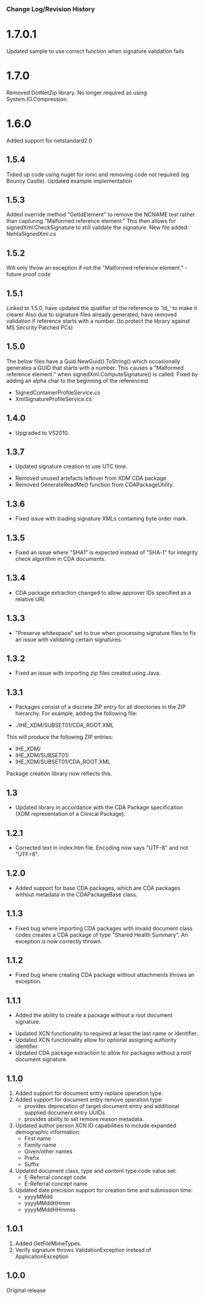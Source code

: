### Change Log/Revision History

1.7.0.1
=======
Updated sample to use correct function when signature validation fails

1.7.0
=====
Removed DotNetZip library. No longer required as using System.IO.Compression.

1.6.0
=====
Added support for netstandard2.0

1.5.4
---------
Tidied up code using nuget for ionic and removing code not required (eg Bouncy Castle).
Updated example implementation

1.5.3
---------
Added override method "GetIdElement" to remove the NCNAME test rather than capturing "Malformed reference element."
This then allows for signedXml.CheckSignature to still validate the signature.
New file added: NehtaSignedXml.cs

1.5.2
---------
Will only throw an exception if not the "Malformed reference element." - future proof code

1.5.1
---------
Linked to 1.5.0, have updated the qualifier of the reference to 'Id_' to make it clearer
Also due to signature files already generated, have removed validation if reference starts with a number.
(to protect the library against MS Security Patched PCs)

1.5.0
---------
The below files have a Guid.NewGuid().ToString() which occasionally generates a GUID that starts with a number.
This causes a "Malformed reference element." when signedXml.ComputeSignature() is called.
Fixed by adding an alpha char to the beginning of the referenceid
- SignedContainerProfileService.cs
- XmlSignatureProfileService.cs

1.4.0
---------
* Upgraded to VS2010.

1.3.7
---------
* Updated signature creation to use UTC time.
- Removed unused artefacts leftover from XDM CDA package.
- Removed GenerateReadMe() function from CDAPackageUtility.

1.3.6
---------
* Fixed issue with loading signature XMLs containing byte order mark.

1.3.5
---------
* Fixed an issue where "SHA1" is expected instead of "SHA-1" for integrity check algorithm
in CDA documents.

1.3.4
---------
* CDA package extraction changed to allow approver IDs specified as a relative URI.

1.3.3
---------
* "Preserve whitespace" set to true when processing signature files to fix an
issue with validating certain signatures.

1.3.2
---------
* Fixed an issue with importing zip files created using Java.

1.3.1
---------
* Packages consist of a discrete ZIP entry for all directories in the ZIP 
hierarchy. For example, adding the following file:

- ./IHE_XDM/SUBSET01/CDA_ROOT.XML

This will produce the following ZIP entries:

- IHE_XDM/
- IHE_XDM/SUBSET01/
- IHE_XDM/SUBSET01/CDA_ROOT.XML

Package creation library now reflects this.

1.3
---------
* Updated library in accordance with the CDA Package specification (XDM 
representation of a Clinical Package).

1.2.1
---------
* Corrected text in index.htm file. Encoding now says "UTF-8" and not "UTF=8".

1.2.0
---------
+ Added support for base CDA packages, which are CDA packages without metadata
in the CDAPackageBase class.

1.1.3
---------
* Fixed bug where importing CDA packages with invalid document class codes
  creates a CDA package of type "Shared Health Summary". An exception is now
  correctly thrown.

1.1.2
---------
* Fixed bug where creating CDA package without attachments throws an exception.

1.1.1
---------
+ Added the ability to create a package without a root document signature.
* Updated XCN functionality to required at least the last name or identifier.
* Updated XCN functionality allow for optional assigning authority identifier.
* Updated CDA package extraction to allow for packages without a root document
  signature.


1.1.0
---------
1) Added support for document entry replace operation type.
2) Added support for document entry remove operation type:
    - provides deprecation of target document entry and additional supplied
      document entry UUIDs.
    - provides ability to set remove reason metadata.
3) Updated author person XCN ID capabilities to include expanded demographic
  information:
    - First name
    - Family name
    - Given/other names
    - Prefix
    - Suffix
4) Updated document class, type and content type code value set:
    - E-Referral concept code
    - E-Referral concept name
5) Updated date precision support for creation time and submission time:
    - yyyyMMdd
    - yyyyMMddHHmm
    - yyyyMMddHHmmss


1.0.1
-----
1) Added GetFileMimeTypes.
2) Verify signature throws ValidationException instead of ApplicationException


1.0.0
-----
Original release